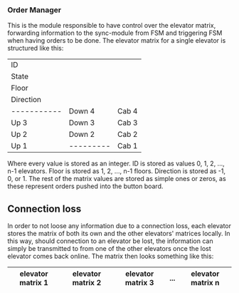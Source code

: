 ### Order Manager

This is the module responsible to have control over the elevator matrix, forwarding information to the sync-module from FSM and triggering FSM when having orders to be done.
The elevator matrix for a single elevator is structured like this:

|	  			| 			| 			| 
| --   			| --			| --			|
| ID   			|   		|   		| 
| State			|  			| 			| 
| Floor			|  			| 			| 
| Direction		|  			| 			| 
| ----------- 	| Down 4 	| Cab 4		|
| Up 3 			| Down 3 	| Cab 3 	|
| Up 2 			| Down 2 	| Cab 2		|
| Up 1 			| --------- | Cab 1		|

Where every value is stored as an integer. ID is stored as values 0, 1, 2, ..., n-1 elevators. Floor is stored as 1, 2, ..., n-1 floors. Direction is stored as -1, 0, or 1. The rest of the matrix values are stored as simple ones or zeros, as these represent orders pushed into the button board.

## Connection loss
In order to not loose any information due to a connection loss, each elevator stores the matrix of both its own and the other elevators' matrices locally. In this way, should connection to an elevator be lost, the information can simply be transmitted to from one of the other elevators once the lost elevator comes back online. The matrix then looks something like this:


| elevator matrix 1 | elevator matrix 2 | elevator matrix 3 | ... | elevator matrix n
| --  | -- | -- | -- | -- |

